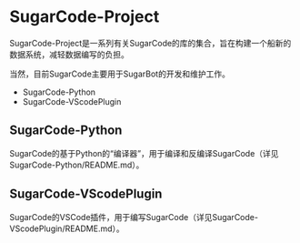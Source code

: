 # SugarCode-Project
SugarCode-Project是一系列有关SugarCode的库的集合，旨在构建一个船新的数据系统，减轻数据编写的负担。

当然，目前SugarCode主要用于SugarBot的开发和维护工作。
- SugarCode-Python
- SugarCode-VScodePlugin
## SugarCode-Python
SugarCode的基于Python的“编译器”，用于编译和反编译SugarCode（详见SugarCode-Python/README.md）。
## SugarCode-VScodePlugin
SugarCode的VSCode插件，用于编写SugarCode（详见SugarCode-VScodePlugin/README.md）。
